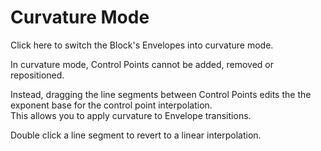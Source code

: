 # Curvature Mode

Click here to switch the Block's Envelopes into curvature mode.

In curvature mode, Control Points cannot be added, removed or repositioned.

Instead, dragging the line segments between Control Points edits the the exponent base for the control point interpolation.  
This allows you to apply curvature to Envelope transitions.

Double click a line segment to revert to a linear interpolation.
